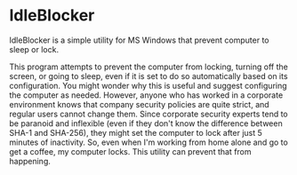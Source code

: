 # IdleBlocker

IdleBlocker is a simple utility for MS Windows that prevent computer to sleep or lock.

This program attempts to prevent the computer from locking, turning off the screen,
or going to sleep, even if it is set to do so automatically based on its configuration.
You might wonder why this is useful and suggest configuring the computer as needed.
However, anyone who has worked in a corporate environment knows that company security
policies are quite strict, and regular users cannot change them. Since corporate security
experts tend to be paranoid and inflexible (even if they don't know the difference between
SHA-1 and SHA-256), they might set the computer to lock after just 5 minutes of inactivity.
So, even when I'm working from home alone and go to get a coffee, my computer locks.
This utility can prevent that from happening.
